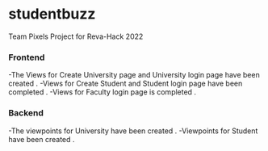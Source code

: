 # studentbuzz
Team Pixels Project for Reva-Hack 2022

### Frontend

-The Views for Create University page and University login page  have been created .
-Views for Create Student and Student login page have been completed . 
-Views for Faculty login page is completed .

### Backend

-The viewpoints for University have been created .
-Viewpoints for Student have been created .
